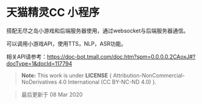# 天猫精灵CC 小程序

搭配无尽之岛小游戏和后端服务器使用，通过websocket与后端服务器通信。

可以调用小游戏API，使用TTS，NLP，ASR功能。

相关API请参考：https://doc-bot.tmall.com/doc.htm?spm=0.0.0.0.2CAoxJ#?docType=1&docId=117794

> **Note:** This work is under **LICENSE** { Attribution-NonCommercial-NoDerivatives 4.0 International (CC BY-NC-ND 4.0) }.

> 最后更新于 08 Mar 2020